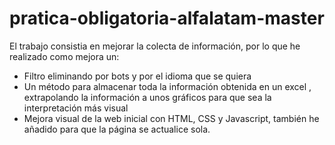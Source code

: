 # pratica-obligatoria-alfalatam-master

El trabajo consistia en mejorar la colecta de información, por lo que he realizado como mejora un:

* Filtro eliminando por bots y por el idioma que se quiera
* Un método para almacenar toda la información obtenida en un excel , extrapolando la información a unos gráficos para que sea la interpretación más visual
* Mejora visual de la web inicial con HTML, CSS y Javascript, también he añadido para que la página se actualice sola.
